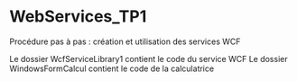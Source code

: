 # WebServices_TP1
Procédure pas à pas : création et utilisation des services WCF

Le dossier WcfServiceLibrary1 contient le code du service WCF
Le dossier WindowsFormCalcul contient le code de la calculatrice  
